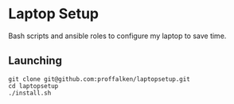 # Laptop Setup

Bash scripts and ansible roles to configure my laptop to save time.

## Launching

```
git clone git@github.com:proffalken/laptopsetup.git
cd laptopsetup
./install.sh
```
